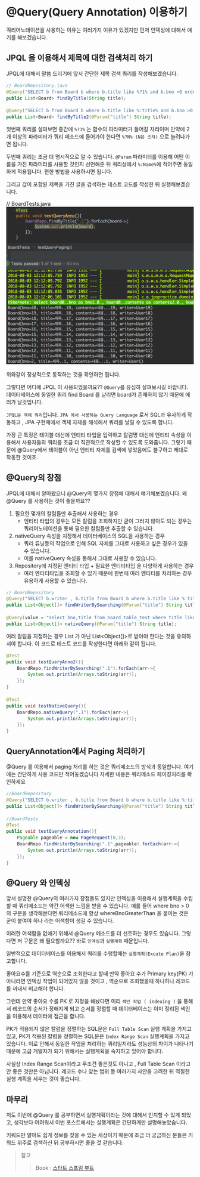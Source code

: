 # @Query(Query Annotation) 이용하기

쿼리어노테이션을 사용하는 이유는 여러가지 이유가 있겠지만 먼저 인덱싱에 대해서 얘기를 해보겠습니다.

## JPQL 을 이용해서 제목에 대한 검색처리 하기 

JPQL에 대해서 말씀 드리기에 앞서 간단한 제목 검색 쿼리를 작성해보겠습니다.

```java
// BoardRepository.java
@Query("SELECT b from Board b where b.title like %?1% and b.bno >0 order by b.bno DESC")
public List<Board> findByTitle(String title);

@Query("SELECT b from Board b where b.title like %:title% and b.bno >0 order by b.bno DESC")
public List<Board> findByTitle2(@Param("title") String title);

```

첫번째 쿼리를 살펴보면 중간에 `%?1%` 는 함수의 파라미터가 들어갈 자리이며 만약에 2개 이상의 파라미터가 쿼리 메소드에 들어가야 한다면 `%?N% (N은 숫자)` 으로 늘려나가면 됩니다. 

두번째 쿼리는 조금 더 명시적으로 알 수 있습니다. `@Param` 파라미터를 이용해 어떤 이름을 가진 파라미터를 사용할 것인지 선언해준 뒤 쿼리상에서 `%:Name%`에 적어주면 동일하게 적용됩니다. 편한 방법을 사용하시면 됩니다.

그리고 값이 포함된 제목을 가진 글을 검색하는 테스트 코드를 작성한 뒤 실행해보겠습니다.

// BoardTests.java
![QAno_img1](./imgs/QAno_img1.png)

위와같이 정상적으로 동작하는 것을 확인하면 됩니다. 

그렇다면 어디에 JPQL 이 사용되었을까요?? `@Query`를 유심히 살펴보시길 바랍니다. 데이터베이스에 동일한 쿼리 find Board 를 날리면 board가 존재하지 않기 때문에 에러가 날것입니다. 

`JPQL은 객체 쿼리`입니다. `JPA 에서 사용하는 Query Language` 로서 SQL과 유사하게 작동하고 , JPA 구현체에서 객체 자체를 해석해서 쿼리를 날릴 수 있도록 합니다.

가장 큰 특징은 테이블 대신에 엔티티 타입을 입력하고 칼럼명 대신에 엔티티 속성을 이용해서 사용자들의 쿼리를 조금 더 직관적으로 작성할 수 있도록 도와줍니다. 그렇기 때문에 @Query에서 테이블이 아닌 엔티티 자체를 검색에 넣었음에도 불구하고 제대로 작동한 것이죠. 

## @Query의 장점

JPQL에 대해서 알아봤으니 @Query의 몇가지 장점에 대해서 얘기해보겠습니다. 왜 @Query 를 사용하는 것이 좋을까요??

1. 필요한 몇개의 칼럼들만 추출해서 사용하는 경우
    - 엔티티 타입의 경우는 모든 칼럼을 조회하지만 굳이 그러지 않아도 되는 경우는 쿼리어노테이션을 통해 필요한 칼럼들만 추출할 수 있습니다.
1. nativeQuery 속성을 지정해서 데이터베이스의 SQL을 사용하는 경우
    - 쿼리 튜닝등의 작업으로 인해 SQL 자체를 그대로 사용하고 싶은 경우가 있을 수 있습니다.
    - 이를 nativeQuery 속성을 통해서 그대로 사용할 수 있습니다.
1. Repository에 지정된 엔티티 타입 + 필요한 엔티티타입 을 다양하게 사용하는 경우
    - 여러 엔티티타입을 조회할 수 있기 때문에 한번에 여러 엔티티를 처리하는 경우 유용하게 사용할 수 있습니다.

```java
// BoardRepository
@Query("SELECT b.writer , b.title from Board b where b.title like %:title% and b.bno >0 order by b.bno DESC")
public List<Object[]> findWriterBySearching(@Param("title") String title);

@Query(value = "select bno,title from board_table_test where title like CONCAT('%',:title,'%')",nativeQuery = true)
public List<Object[]> nativeQuery(@Param("title") String title);
```

여러 칼럼을 지정하는 경우 List<Board> 가 아닌 List<Object[]>로 받아야 한다는 것을 유의하셔야 합니다. 이 코드로 테스트 코드를 작성한다면 아래와 같이 됩니다.

```java
@Test
public void testQueryAnno2(){
    BoardRepo.findWriterBySearching(".1").forEach(arr->{
        System.out.println(Arrays.toString(arr));
    });
}

@Test
public void testNativeQuery(){
    BoardRepo.nativeQuery(".1").forEach(arr->{
        System.out.println(Arrays.toString(arr));
    });
}
```


## QueryAnnotation에서 Paging 처리하기

@Query 를 이용해서 paging 처리를 하는 것은 쿼리메소드의 방식과 동일합니다. 여기에는 간단하게 사용 코드만 적어놓겠습니다 자세한 내용은 쿼리메소드 페이징처리를 확인하세요

```java
//BoardRepository
@Query("SELECT b.writer , b.title from Board b where b.title like %:title% and b.bno >0 order by b.bno DESC")
public List<Object[]> findWriterBySearching(@Param("title") String title , Pageable paging);

//BoardTests
@Test
public void testQueryAnnotation(){
    Pageable pageable = new PageRequest(0,3);
    BoardRepo.findWriterBySearching(".1",pageable).forEach(arr->{
        System.out.println(Arrays.toString(arr));
    });
}
```

## @Query 와 인덱싱

앞서 설명한 @Query의 여러가지 장점들도 있지만 인덱싱을 이용해서 실행계획을 수립할 때 쿼리메소드는 약간 어색한 느낌을 받을 수 있습니다. 예를 들어 where bno > 0 의 구문을 생각해본다면 쿼리메소드에 항상 whereBnoGreaterThan 을 붙이는 것은 굳이 붙여야 하나 라는 어색함이 생길 수 있습니다. 

이러한 어색함을 없애기 위해서 @Query 메소드를 더 선호하는 경우도 있습니다. 그렇다면 저 구문은 왜 필요할까요?? 바로 `인덱싱`과 `실행계획` 때문입니다.

일반적으로 데이터베이스를 이용해서 쿼리를 수행할때는 `실행계획(Excute Plan)`을 참고합니다. 

좋아요수를 기준으로 역순으로 조회한다고 할때 만약 좋아요 수가 Primary key(PK) 가 아니라면 인덱싱 작업이 되어있지 않을 것이고 , 역순으로 조회했을때 하나하나 레코드를 꺼내서 비교해야 합니다.

그런데 만약 좋아요 수를 PK 로 지정을 해놨다면 미리 `색인 작업 ( indexing )` 을 통해서 레코드의 순서가 정해지게 되고 순서를 정렬할 때 데이터베이스는 이미 정리된 색인을 이용해서 데이터에 접근을 합니다.

PK가 적용되지 않은 칼럼을 정렬하는 SQL문은 `Full Table Scan` 실행 계획을 가지고 있고, PK가 적용된 칼럼을 정렬하는 SQL문은 
`Index Range Scan` 실행계획을 가지고 있습니다. 이로 인해서 동일한 작업을 처리하는 쿼리일지라도 성능상의 차이가 나타나기 때문에 고급 개발자가 되기 위해서는 실행계획을 숙지하고 있어야 합니다.

사실상 Index Range Scan이라고 무조건 좋은것도 아니고 , Full Table Scan 이라고 안 좋은 것만은 아닙니다. 레코드 수나 찾는 범위 등 여러가지 사안을 고려한 뒤 적절한 실행 계획을 세우는 것이 좋습니다.

## 마무리

저도 이번에 @Query 를 공부하면서 실행계획이라는 것에 대해서 인지할 수 있게 되었고, 생각보다 어려워서 이번 포스트에서는 실행계획은 간단하게만 설명해놓았습니다.

키워드만 알아도 쉽게 정보를 찾을 수 있는 세상이기 때문에 조금 더 궁금하신 분들은 키워드 위주로 검색하신 뒤 공부하시면 좋을 것 같습니다.

> 참고 
>> Book    : [스타트 스프링 부트](http://www.namgarambooks.co.kr/entry/8-%EC%8A%A4%ED%83%80%ED%8A%B8-%EC%8A%A4%ED%94%84%EB%A7%81-%EB%B6%80%ED%8A%B8?category=584781) <br>